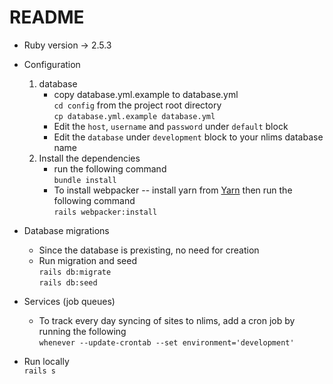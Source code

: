 # README
* Ruby version -> 2.5.3

* Configuration
    1. database
        - copy database.yml.example to database.yml  
            `cd config` from the project root directory  
            `cp database.yml.example database.yml`  
        - Edit the `host`, `username` and `password` under `default` block  
        - Edit the `database` under `development` block to your nlims database name  
    2. Install the dependencies
        - run the following command  
        `bundle install`
        - To install webpacker
         -- install yarn from [Yarn](https://classic.yarnpkg.com/lang/en/docs/install/) then run the following command  
        `rails webpacker:install`

* Database migrations
    - Since the database is prexisting, no need for creation  
    - Run migration and seed   
        `rails db:migrate`  
        `rails db:seed`  
* Services (job queues)  
    - To track every day syncing of sites to nlims, add a cron job by running the following  
        `whenever --update-crontab --set environment='development'`  
* Run locally  
    `rails s`
